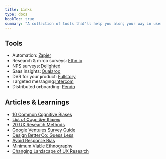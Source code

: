```yaml
---
title: Links
type: docs
bookToc: true
summary: "A collection of tools that'll help you along your way in user research."
---
```


## Tools
- Automation: [Zapier](https://zapier.com/)
- Research & mirco surveys: [Ethn.io](https://ethn.io/)
- NPS surveys: [Delighted](https://delighted.com/)
- Saas insights: [Qualaroo](https://qualaroo.com/)
- DVR for your product: [Fullstory](https://www.fullstory.com/)
- Targeted messaging:[Intercom](https://www.intercom.com/)
- Distributed onboarding: [Pendo](https://pendo.io/)

## Articles & Learnings
- [10 Common Cognitive Biases](https://uxdesign.cc-10-cognitive-biases-to-avoid-in-user-research-and-how-to-avoid-them-993aa397c8c6)
- [List of Cognitive Biases](https://en.wikipedia.org/wiki/List_of_cognitive_biases)
- [20 UX Research Methods](https://docs.google.com/document/d-1Ij8QV0k2BjeZ_7MdKeRwuOyq2dBLviwJ1YgjXtwT_K4/edit#heading=h.emggo56ca2h2)
- [Google Ventures Survey Guide](https://library.gv.com-improve-your-startup-s-surveys-and-get-even-better-data-7b0272f74c23#.uxkcogqna)
- [Design Better Co: Guess Less](https://www.designbetter.co/principles-of-product-design-guess-less)
- [Avoid Response Bias](http://austinresearch.co.uk/avoiding-response-bias-due-to-answer-order/)
- [Minimum Viable Ethnography](https://medium.com/mule-design-minimum-viable-ethnography-a047e9358df0)
- [Changing Landscape of UX Research](https://medium.com/@johnpcutler-10-ways-ux-research-is-changing-62fde944672)